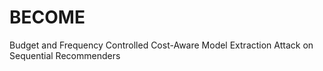 # BECOME
Budget and Frequency Controlled Cost-Aware Model Extraction Attack on Sequential Recommenders
